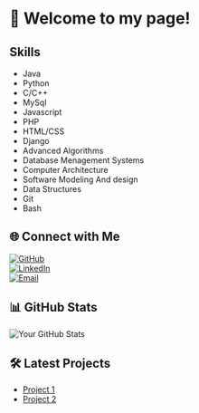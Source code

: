 # 👋 Welcome to my page!


## Skills
* Java
* Python
* C/C++
* MySql
* Javascript
* PHP
* HTML/CSS
* Django
* Advanced Algorithms
* Database Menagement Systems
* Computer Architecture
* Software Modeling And design
* Data Structures
* Git 
* Bash

## 🌐 Connect with Me
[![GitHub](https://img.shields.io/badge/GitHub-kjahaj-blue)](https://github.com/kjahaj)  
[![LinkedIn](https://img.shields.io/badge/LinkedIn-KleiJahaj-red)](https://www.linkedin.com/in/klei-jahaj-17a387234/?originalSubdomain=al)  
[![Email](https://img.shields.io/badge/Email-purple)](mailto:kleijahaj@proton.me)


## 📊 GitHub Stats
![Your GitHub Stats](https://github-readme-stats.vercel.app/api?username=kjahaj&show_icons=true&count_private=true)

## 🛠️ Latest Projects
* [Project 1](https://github.com/kjahaj/SnakeAI)
* [Project 2](https://github.com/kjahaj/Start-Up-Game)
